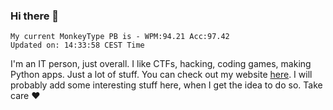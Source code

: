 ### Hi there 👋
<!-- PB START -->
```
My current MonkeyType PB is - WPM:94.21 Acc:97.42
Updated on: 14:33:58 CEST Time
```
<!-- PB END -->
I'm an IT person, just overall. I like CTFs, hacking, coding games, making Python apps. Just a lot of stuff.
You can check out my website [here](https://skill3472.github.io/).
I will probably add some interesting stuff here, when I get the idea to do so. Take care ❤️
